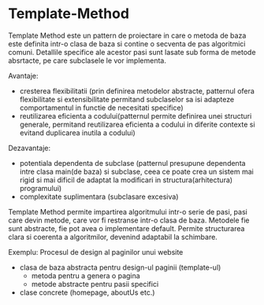# Template-Method

Template Method este un pattern de proiectare in care o metoda de baza este definita intr-o clasa de baza si contine o secventa de pas algoritmici comuni. Detallile specifice ale acestor pasi sunt lasate sub forma de metode absrtacte, pe care subclasele le vor implementa.

Avantaje:
- cresterea flexibilitatii (prin definirea metodelor abstracte, patternul ofera flexibilitate si extensibilitate permitand subclaselor sa isi adapteze comportamentul in functie de necesitati specifice)
- reutilizarea eficienta a codului(patternul permite definirea unei structuri generale, permitand reutilizarea eficienta a codului in diferite contexte si evitand duplicarea inutila a codului)

Dezavantaje:
- potentiala dependenta de subclase (patternul presupune dependenta intre clasa main(de baza) si subclase, ceea ce poate crea un sistem mai rigid si mai dificil de adaptat la modificari in structura(arhitectura) programului)
- complexitate suplimentara (subclasare excesiva)

Template Method permite impartirea algoritmului intr-o serie de pasi, pasi care devin metode, care vor fi restranse intr-o clasa de baza. Metodele fie sunt abstracte, fie pot avea o implementare default. Permite structurarea clara si coerenta a algoritmilor, devenind adaptabil la schimbare. 

Exemplu: 
Procesul de design al paginilor unui website
- clasa de baza abstracta pentru design-ul paginii (template-ul)
    - metoda pentru a genera o pagina
    - metode abstracte pentru pasii specifici 
- clase concrete (homepage, aboutUs etc.)
